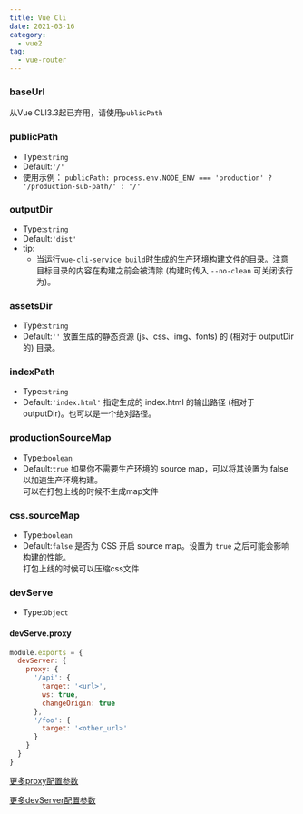 ```yaml
---
title: Vue Cli
date: 2021-03-16
category:
  - vue2
tag:
  - vue-router
---
```


<!-- more -->

### baseUrl

从Vue CLI3.3起已弃用，请使用`publicPath`

### publicPath
- Type:`string`
- Default:`'/'`
- 使用示例：
`publicPath: process.env.NODE_ENV === 'production' ? '/production-sub-path/' : '/'`

### outputDir
- Type:`string`
- Default:`'dist'`
- tip:
  - 当运行`vue-cli-service build`时生成的生产环境构建文件的目录。注意目标目录的内容在构建之前会被清除 (构建时传入 `--no-clean` 可关闭该行为)。

### assetsDir
- Type:`string`
- Default:`''`
  放置生成的静态资源 (js、css、img、fonts) 的 (相对于 outputDir 的) 目录。

### indexPath
- Type:`string`
- Default:`'index.html'`
  指定生成的 index.html 的输出路径 (相对于 outputDir)。也可以是一个绝对路径。

### productionSourceMap
- Type:`boolean`
- Default:`true`
  如果你不需要生产环境的 source map，可以将其设置为 false 以加速生产环境构建。  
  可以在打包上线的时候不生成map文件

### css.sourceMap
- Type:`boolean`
- Default:`false`
  是否为 CSS 开启 source map。设置为 `true` 之后可能会影响构建的性能。  
  打包上线的时候可以压缩css文件

### devServe
- Type:`Object`

#### devServe.proxy
```js
module.exports = {
  devServer: {
    proxy: {
      '/api': {
        target: '<url>',
        ws: true,
        changeOrigin: true
      },
      '/foo': {
        target: '<other_url>'
      }
    }
  }
}
```
[更多proxy配置参数](https://github.com/chimurai/http-proxy-middleware#proxycontext-config)

[更多devServer配置参数](https://webpack.docschina.org/configuration/dev-server/)



